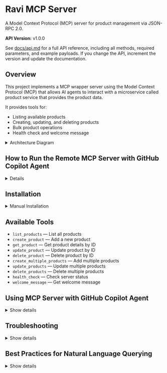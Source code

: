 # Ravi MCP Server

A Model Context Protocol (MCP) server for product management via JSON-RPC 2.0.

**API Version:** v1.0.0

See [docs/api.md](docs/api.md) for a full API reference, including all methods, required parameters, and example payloads. If you change the API, increment the version and update the documentation.

## Overview

This project implements a MCP wrapper server using the Model Context Protocol (MCP) that allows AI agents to interact with a microservice called product service that provides the product data.

It provides tools for:

- Listing available products
- Creating, updating, and deleting products
- Bulk product operations
- Health check and welcome message

<details>
<summary>Architecture Diagram</summary>

![Architecture Diagram](docs/architecture-diagram.svg)

</details>

## How to Run the Remote MCP Server with GitHub Copilot Agent
<details>

1. **Clone the repository and open it in VSCode.**

   ```bash
    git clone https://github.com/racho8/ravi-mcp-server.git
    cd <repository_name>
    code .
   ```

2. **Setup Configuration Files**

   Copy mcp.json and payload.json from docs/configuration to a new folder called .vscode in your repository.  
     ```bash
     mkdir .vscode
     cp docs/configuration/mcp.json .vscode/
     cp docs/configuration/payload.json .vscode/
     ```

3. **Start the MCP Server**

      Start the ravi-mcp-server by clicking the start button in the mcp.json file in vscode.


4. **Export GCP Authentication Token** (Very Important, otherwise it wont' work)

      Run the following command to export your GCP authentication token. 

    ```bash
    export gcp_auth_token=$(gcloud auth print-identity-token)
    ```
      Ensure your account has the Cloud Run Invoker role (contact the repository owner if unsure). 


* **Test with GitHub Copilot Chat in Agent Mode**

  Open GitHub Copilot chat in agent mode and test with the following natural language commands:

Use the remote ravi-mcp-server endpoint in mcp.json to list all tools by sending a tools/list request.
Then you can fire nlp querries like: 

       - show me all the available tools
       - Show all the products
       - List all products under Electronics category
       - Increment the price of all the products under Electronics category by 2%
       - Round up the price of all the products under Laptops segment to nearest 100
    
  The agent should automatically generate and execute the corresponding cURL requests in the background and display the results.


* Hack: If the agent asks you to run the cURL command everytime you give ask a question, you can give below prompt to bypass it:

   > Prompt: *Whenever I ask you about a tool in ravi-mcp-server, I want you to automatically generate and execute the corresponding cURL requests asynchronously in the background, actively displaying the results in plain text format, preferably structured as well-organized tables or lists for enhanced readability. No prior approval of individual cURL commands is necessary prior to execution.*

</details>

## Installation

<details>
<summary>Manual Installation</summary>

<b>Prerequisites</b>

- Go 1.23+
- Access to a product microservice (ask repo owner for MICROSERVICE_URL)

<b>Setup</b>
1. Clone this repository
2. Install dependencies:
  ```bash
  go mod download
  ```
3. Set environment variables:

**Note**: Contact repository owner for MICROSERVICE_URL and GCP authentication token.
  ```bash
  export MICROSERVICE_URL="<your_microservice_url>"
  export gcp_auth_token=$(gcloud auth print-identity-token)
  export PORT=8080
  ```
4. Run the server:
  ```bash
  go run main.go
  # or
  go run .
  ```
5. Test health endpoint:
  ```bash
  curl http://localhost:8080/health
  ```
6. Use `/mcp` endpoint for JSON-RPC requests (see `tests/test_commands.sh` for examples)

</details>


## Available Tools

- `list_products` — List all products
- `create_product` — Add a new product
- `get_product` — Get product details by ID
- `update_product` — Update product by ID
- `delete_product` — Delete product by ID
- `create_multiple_products` — Add multiple products
- `update_products` — Update multiple products
- `delete_products` — Delete multiple products
- `health_check` — Check server status
- `welcome_message` — Get welcome message



## Using MCP Server with GitHub Copilot Agent

<details>
<summary>Show details</summary>

To use this remote MCP server with GitHub Copilot agent mode (or any MCP-compatible client):

<b>1. Add <code>mcp.json</code> to your workspace (recommended location: <code>.vscode/mcp.json</code>)</b>

Example structure:
```json
{
  "servers": {
    "ravi-mcp-server": {
      "command": "curl",
      "args": [
        "-X", "POST",
        "https://ravi-mcp-server-256110662801.europe-west3.run.app/mcp",
        "-H", "Content-Type: application/json",
        "-H", "Authorization: Bearer {{GCP_AUTH_TOKEN}}",
        "-d", "@.vscode/payload.json"
      ]
    }
  }
}
```

<b>2. Authentication Token</b>

- You must provide a valid Google Cloud Bearer token for authentication.
- Recommended: Use `gcloud auth print-identity-token` to generate a token.
- Set the token in your environment or update the `mcp.json` as needed.

<b>3. Example Usage</b>

- With configuration in place, you can use natural language commands in Copilot agent mode, e.g.:
  - "List all products"
  - "Create a new product called 'iPhone 15' for $999"
  - "Update the price of product ID 123 to $899"
  - "Delete product ID 456"
  - "Show me the health status of the server"
  - "Fetch all products in the 'Electronics' category"
  - "Increase the price of all products by 5% in the 'Laptops' category"

<b>4. Sample payload.json</b>

Your `.vscode/payload.json` file is referenced in `mcp.json` and should contain a valid MCP JSON-RPC request. Example:

```json
{
  "jsonrpc": "2.0",
  "id": 1,
  "method": "tools/list"
}
```

You can modify this file to call any tool, e.g.:

```json
{
  "jsonrpc": "2.0",
  "id": 2,
  "method": "tools/call",
  "params": {
    "name": "list_products"
  }
}
```

<b>5. More Info</b>
- For team access setup, see [`docs/TEAM_ACCESS.md`](docs/TEAM_ACCESS.md).

</details>


## Troubleshooting

<details>
<summary>Show details</summary>

If you encounter issues:

1. Ensure your `MICROSERVICE_URL` is correct and accessible
2. Check Go version (should be 1.23+)
3. Review error messages in server logs

</details>

## Best Practices for Natural Language Querying

<details>
<summary>Show details</summary>

To smoothly query and see results in natural language, follow these steps before interacting with the MCP server:

1. **Export your GCP authentication token:**
  ```sh
   export gcp_auth_token=$(gcloud auth print-identity-token)
   (Make sure you get necessary roles assigned to your token, contact repo owner if unsure)
  ```

2. **Set the context for your agent (e.g., GitHub Copilot agent chat):**
  > Prompt: *Whenever I ask you about a tool in ravi-mcp-server, I want you to automatically generate and execute the corresponding cURL requests asynchronously in the background, actively displaying the results in plain text format, preferably structured as well-organized tables or lists for enhanced readability. No prior approval of individual cURL commands is necessary prior to execution.*


3. **Use natural language commands to query the MCP server. Example commands:**
  - show me all the available tools
  - Show all the products
  - List all products under Electronics category
  - Increment the price of all the products under Electronics category by 3%
  - Round up the price of all the products under Laptops segment to nearest 100

</details>